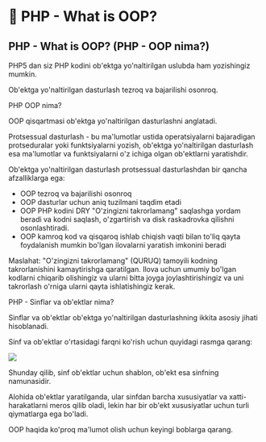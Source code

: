 # 📔 PHP - What is OOP?

## PHP - What is OOP? (PHP - OOP nima?)

PHP5 dan siz PHP kodini ob'ektga yo'naltirilgan uslubda ham yozishingiz mumkin.

Ob'ektga yo'naltirilgan dasturlash tezroq va bajarilishi osonroq.

PHP OOP nima?

OOP qisqartmasi ob'ektga yo'naltirilgan dasturlashni anglatadi.

Protsessual dasturlash - bu ma'lumotlar ustida operatsiyalarni bajaradigan protseduralar yoki funktsiyalarni yozish, ob'ektga yo'naltirilgan dasturlash esa ma'lumotlar va funktsiyalarni o'z ichiga olgan ob'ektlarni yaratishdir.

Ob'ektga yo'naltirilgan dasturlash protsessual dasturlashdan bir qancha afzalliklarga ega:

- OOP tezroq va bajarilishi osonroq
- OOP dasturlar uchun aniq tuzilmani taqdim etadi
- OOP PHP kodini DRY "O'zingizni takrorlamang" saqlashga yordam beradi va kodni saqlash, o'zgartirish va disk raskadrovka qilishni osonlashtiradi.
- OOP kamroq kod va qisqaroq ishlab chiqish vaqti bilan to'liq qayta foydalanish mumkin bo'lgan ilovalarni yaratish imkonini beradi

Maslahat: "O'zingizni takrorlamang" (QURUQ) tamoyili kodning takrorlanishini kamaytirishga qaratilgan. Ilova uchun umumiy bo'lgan kodlarni chiqarib olishingiz va ularni bitta joyga joylashtirishingiz va uni takrorlash o'rniga ularni qayta ishlatishingiz kerak.

PHP - Sinflar va ob'ektlar nima?

Sinflar va ob'ektlar ob'ektga yo'naltirilgan dasturlashning ikkita asosiy jihati hisoblanadi.

Sinf va ob'ektlar o'rtasidagi farqni ko'rish uchun quyidagi rasmga qarang:

<img src='/image_js/php21.png'>

Shunday qilib, sinf ob'ektlar uchun shablon, ob'ekt esa sinfning namunasidir.

Alohida ob'ektlar yaratilganda, ular sinfdan barcha xususiyatlar va xatti-harakatlarni meros qilib oladi, lekin har bir ob'ekt xususiyatlar uchun turli qiymatlarga ega bo'ladi.

OOP haqida ko'proq ma'lumot olish uchun keyingi boblarga qarang.











